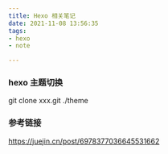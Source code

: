 ```yaml
---
title: Hexo 相关笔记
date: 2021-11-08 13:56:35
tags: 
- hexo
- note

---
```


### hexo 主题切换

git clone xxx.git ./theme

### 参考链接
https://juejin.cn/post/6978377036645531662